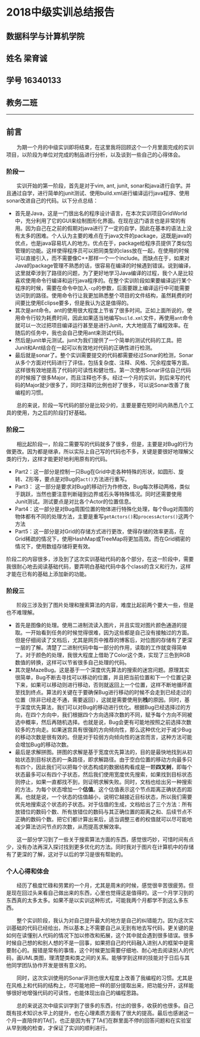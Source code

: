 # 2018中级实训总结报告
## 数据科学与计算机学院
## 姓名 梁育诚
## 学号 16340133
## 教务二班

---

## 前言
&emsp;&emsp;为期一个月的中级实训即将结束，在这里我将回顾这个一个月里面完成的实训项目，以阶段为单位对完成的制品进行分析，以及谈到一些自己的心得体会。

### 阶段一
&emsp;&emsp;实训开始的第一阶段，首先是对于vim, ant, junit, sonar和java进行自学。并且通过自学，进行简单的junit测试、使用build.xml进行编译运行java程序、使用sonar改进自己的代码。以下分点总结：
  + 首先是Java，这是一门很出名的程序设计语言，在本次实训项目GridWorld中，充分利用了它的GUI来绘制图形化界面。在现在这门语言也是非常的有用。因为自己在之前的假期对java进行了一定的自学，因此在基本的语法上没有太多的困难。个人认为主要的难点在于java文件的package，这既是java的优点，也是java容易坑人的地方。优点在于，package给程序员提供了类似包管理的功能。这样使得程序员可以把同类型的class放在一起，在使用的时候可以直接引入，而不需要像C++那样一个一个include。而缺点在于，如果对Java的package管理不熟悉的话，很容易在编译的时候遇到错误。说到编译，这里就牵涉到了路径的问题，为了更好地学习Java编译的过程，我个人是比较喜欢使用命令行编译和运行java程序的。在整个实训阶段如果要编译运行某个程序的时候，需要在命令中加入`-cp`的参数，后面要跟上编译运行中可能需要访问到的路径。使用命令行让我更加熟悉整个项目的文件结构，虽然耗费的时间要比使用Eclipse要多，但是我认为这是值得的。
  + 其次是ant命令。ant的使用很大程度上节省了很多时间。正如上面所说的，使用命令行较为耗费时间，因此如果适当地编写`build.xml`文件，再使用`ant`命令就可以一次过把项目编译运行甚至是进行Junit，大大地提高了编程效率。在随后的任务中，我也会自己使用ant来测试代码。
  + 然后是junit单元测试。junit为我们提供了一个简单的测试代码的工具。把Junit和Ant结合在一起可以有效地对代码的正确性进行检测。
  + 最后就是sonar了。整个实训需要提交的代码都需要经过Sonar的检测，Sonar从多个方面对代码进行了评估，包括复杂度、注释、风格、冗余程度等方面。这样很有效地提高了代码的可读性和健壮性。第一次使用Sonar评估自己代码的时候报了很多Major，而且注释也不多。经过一个月的实训，到后来写的代码的Major就少很多了，同时注释的比例也好了很多，可以说Sonar改善了我编程的习惯。

&emsp;&emsp;总的来说，阶段一写代码的部分是比较少的，主要是要在短时间内熟悉几个工具的使用，为之后的阶段打好基础。

### 阶段二
&emsp;&emsp;相比起阶段一，阶段二需要写的代码就多了很多，但是，主要是对Bug的行为做更改。因为都是继承，所以实际上自己写的代码也不多，关键是要很好地理解父类的行为，这样才能更好地利用原有的代码。
  + Part2：这一部分是控制一只Bug在Grid中走各种特殊的形状，如圆形、旋转、Z形等，要点是对Bug的`act()`方法进行重写。
  + Part3： 这一部分是要求对Bug的移动行为作修改，Bug每次移动两格，类似于跳跃，当然也要注意判断碰到边界或石头等特殊情况。同时还需要使用Junit测试。测试要点是对比各个Actor的位置信息。
  + Part4：这一部分是对Bug周围位置的物体进行特殊化处理，每个Bug对周围的物体都有不同的处理方法，主要是重写`getActors()`和`processActors()`这两个方法
  + Part5：这一部分是对Grid的存储方式进行更改，使得存储的效率更高，在Grid稀疏的情况下，使用HashMap或TreeMap将更加高效。而在Grid稠密的情况下，使用数组存储将更有效。

  阶段二的内容很多，涉及到了这次实训基础代码的各个部分，在这一阶段中，需要我很耐心地去阅读基础代码，要弄明白基础代码中各个class的含义和行为，这样才能在已有的基础上添加新的功能。


### 阶段三
&emsp;&emsp;阶段三涉及到了图片处理和搜索算法的内容，难度比起前两个要大一些，但是也不难理解。
  + 首先是图像的处理。使用二进制流读入图片，并且实现对图片颜色通道的提取。一开始看到任务的时候觉得很难，因为这些都是自己没有接触过的方面。但是仔细阅读了文档后，尤其是网页中推荐的博客后，对位图的存储有了更深一层的了解。清楚了二进制代码中每一部分的作用，读取的工作就变得简单了。对于颜色的处理，我很大程度上借助了Color这个类，实现了三色到RGB数值的转换，这样可以节省很多自己处理的代码。
  + 其次是MazeBug。这是基于一个深度优先算法的搜索的迷宫问题。原理其实很简单，Bug不断去寻找可以移动的位置，并且把当前位置和下一个位置记录下来，如果可以移动则进行移动，否则就返回上一个位置，这样不断地循环直至找到终点。算法的关键在于要确保Bug进行移动的时候不会走到已经走过的位置（除非已经走不通，需要返回），这就是需要使用到**栈**的原因。同时，基于深度优先算法，我们可以对Bug的移动进行优化。根据Bug已经选择过的方向，在四个方向中，我们根据四个方向选择次数的不同，赋予每个方向不同被选中概率，然后再随机选择。也就是说，Bug会更有可能地按照之前选择次数较多的方向走。如果迷宫具有很强的方向倾向性，那么这种优化对于减少Bug的移动次数是很有效的。但是对于较弱方向倾向性的迷宫而言，这种方法可能会增加Bug的移动次数。
  + 最后是求解拼图。拼图的求解是基于宽度优先算法的，目的是最快地找到从初始状态到目标状态的一条路径，即求解路径。由于空白位置的移动方向最多只有四个，因此我们可以把每个状态构成的数据结构看成是一颗**四叉树**，即每个状态最多可以有四个子状态，然后我们使用宽度优先搜索，如果找到目标状态则停止，如果一直都找不到，则证明求解失败。同时，文档也给出另一种搜索的方法，为每个状态增加一个**估值**。这个估值表示这个节点距离正确状态的距离。也就是说，一个状态的估值越小，说明它越接近目标状态，所以我们需要优先地搜索这个状态的子状态。对于估值的生成，文档给出了三个方法：所有放错位的数码个数、所有放错位的数码与其正确位置的距离之和、后续节点不正确的数码个数。把它们都计算出来后，适当调整三者的权值就可以尽可能地减少算法访问节点的次数，从而提高求解效率。

  &emsp;&emsp;这一部分学习到了一些关于搜索算法方面的东西，感觉很巧妙，可惜时间有点少，没有办法再深入探讨找到更多优化的方法。同时我对于图片在计算机中的存储有了更深的了解，这对于以后的学习是很有帮助的。

  ### 个人心得和体会
  &emsp;&emsp;经历了极度忙碌和劳累的一个月，尤其是周末的时候，感觉很辛苦很疲劳。但是现在回过头来看自己做出来的东西，心里也觉得这是值得的。这一个月学习到的东西真的太多太多。如果不是以实训这种形式，可能我两个月都学不到这么多东西。

  &emsp;&emsp;整个实训阶段，我认为对自己提升最大的地方是自己的纠错能力。因为这次实训基础的代码已经给出，所以基本上不需要自己从无到有地去写代码，更关键的是如何在读懂别人代码的情况下加以修改和拓展，这个其中就会遇到很多错误。很多时候自己想的和别人想的不是一回事，如果把自己的代码融入进别人的框架中是需要耐心的。报错是常有的事情，这个时候更加需要仔细地、耐心地去阅读别人的代码，画UML类图，理清楚类和类之间的关系。能够学到这样的技能对于日后与其他同学团队协作开发是很有意义的。

  &emsp;&emsp;同时，这次实训使用的Sonar评测也很大程度上改善了我编程的习惯。尤其是在风格上和代码的结构上，尽可能地把一样的部分提取出来，把功能分开，这样能够很好地增强代码的可读性，也能体现出自己的编程思路。

  &emsp;&emsp;总的来说这次中级实训学到了很多的东西，付出的很多，收获的也很多。自己既有技术知识水平上的提升，也在心理素质方面有了很大的提高。最后也感谢这一个月一直陪伴的TA们，也正是因为有了TA们在群里面不停的回答问题和在实验室从早到晚的检查，才保证了实训的顺利进行。
